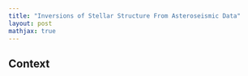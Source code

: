 ```yaml
---
title: "Inversions of Stellar Structure From Asteroseismic Data"
layout: post
mathjax: true
---
```


## Context

